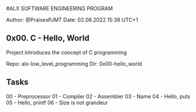 #ALX SOFTWARE ENGINEERING PROGRAM 

Author:		@PraisesPJMT
Date:		02.06.2022 15:38 UTC+1


## 0x00. C - Hello, World
Project introduces the concept of C programming

Repo:	alx-low_level_programming
Dir:	0x00-hello_world

## Tasks
00 - Preprocessor
01 - Compiler
02 - Assembler
03 - Name
04 - Hello, puts
05 - Hello, printf
06 - Size is not grandeur

